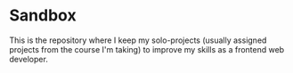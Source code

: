 # Sandbox

This is the repository where I keep my solo-projects (usually assigned projects from the course I'm taking) to improve my skills as a frontend web developer.
